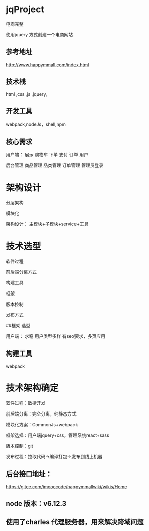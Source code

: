 # jqProject
电商完整

使用jquery 方式创建一个电商网站

## 参考地址
http://www.happymmall.com/index.html

## 技术桟

html ,css ,js ,jquery,
## 开发工具

webpack,nodeJs，shell,npm

## 核心需求

用户端：
展示 购物车 下单
支付 订单 用户

后台管理
商品管理 品类管理 
订单管理 管理员登录
# 架构设计

 分层架构

 模块化
  

架构设计： 主模块+子模块+service+工具

# 技术选型
 
 软件过程

前后端分离方式

构建工具

框架

版本控制

发布方式

##框架 选型

用户端：
求稳
用户类型多样
有seo要求，多页应用

## 构建工具
webpack

# 技术架构确定

软件过程：敏捷开发

前后端分离：完全分离，纯静态方式

模块化方案：CommonJs+webpack

框架选择：用户端jquery+css，管理系统react+sass

版本控制：git

发布过程：拉取代码->编译打包->发布到线上机器


## 后台接口地址：

https://gitee.com/imooccode/happymmallwiki/wikis/Home


## node 版本：v6.12.3
## 使用了charles 代理服务器，用来解决跨域问题



